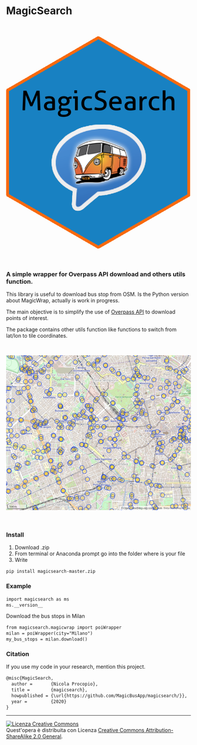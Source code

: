 # MagicSearch

<br>

![logo](https://github.com/nickprock/wRappoveRpass/blob/img/magicsearch.png)

<br>

### A simple wrapper for Overpass API download and others utils function.
This library is useful to download bus stop from OSM. Is the Python version about MagicWrap, actually is work in progress.

The main objective is to simplify the use of [Overpass API](https://wiki.openstreetmap.org/wiki/Overpass_API) to download points of interest.

The package contains other utils function like functions to switch from lat/lon to tile coordinates.

<br>

![Milano](https://github.com/nickprock/wRappoveRpass/blob/img/export.png)

<br>

### Install
1. Download .zip
2. From terminal or Anaconda prompt go into the folder where is your file
3. Write
```
pip install magicsearch-master.zip
```

### Example

```
import magicsearch as ms
ms.__version__
```

Download the bus stops in Milan
```
from magicsearch.magicwrap import poiWrapper
milan = poiWrapper(city="Milano")
my_bus_stops = milan.download()
```

### Citation
If you use my code in your research, mention this project.
```
@misc{MagicSearch,
  author =       {Nicola Procopio},
  title =        {magicsearch},
  howpublished = {\url{https://github.com/MagicBusApp/magicsearch/}},
  year =         {2020}
}
```

--------------

<a rel="license" href="https://creativecommons.org/licenses/by-sa/2.0/"><img alt="Licenza Creative Commons" style="border-width:0" src="https://i.creativecommons.org/l/by-sa/2.0/88x31.png" /></a><br />Quest'opera è distribuita con Licenza <a rel="license" href="http://creativecommons.org/licenses/by-sa/2.0/">Creative Commons Attribution-ShareAlike 2.0 General</a>.
